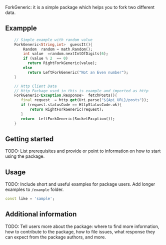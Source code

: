 

ForkGeneric: it is a simple package which  helps you to fork two different data.
## Exampple
```dart 
    // Simple example with random value
    ForkGeneric<String,int>  guessIt(){
        Random  random = math.Random(); 
        int value  =random.nextIntOfDigits(6);
        if (value % 2  == 0)
          return RightForkGeneric(value);
        else
          return LeftForkGeneric("Not an Even number");      
    }
```  

```dart 
    // Http Client Data
    // Http Package used in this is example and imported as http
    ForkGeneric<Exception,Response>  fetchPosts(){
       final request  = http.get(Uri.parse("${Api_URL}/posts"));
       if (request.statusCode == HttpStatusCode.ok){
           return RightForkGeneric(request);   
       } 
       return  LeftForkGeneric(SocketExcption()); 
    }
``` 
## Getting started

TODO: List prerequisites and provide or point to information on how to
start using the package.

## Usage

TODO: Include short and useful examples for package users. Add longer examples
to `/example` folder.

```dart
const like = 'sample';
```

## Additional information

TODO: Tell users more about the package: where to find more information, how to
contribute to the package, how to file issues, what response they can expect
from the package authors, and more.
